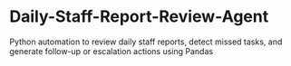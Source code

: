 # Daily-Staff-Report-Review-Agent
Python automation to review daily staff reports, detect missed tasks, and generate follow-up or escalation actions using Pandas
